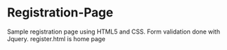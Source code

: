 # Registration-Page
Sample registration page using HTML5 and CSS. Form validation done with Jquery.
register.html is home page

